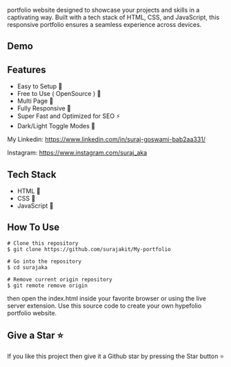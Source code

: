 


portfolio website designed to showcase your projects and skills in a captivating way. Built with a tech stack of HTML, CSS, and JavaScript, this responsive portfolio ensures a seamless experience across devices.
## Demo




## Features

- Easy to Setup 💯
- Free to Use ( OpenSource ) 🥳
- Multi Page 💎
- Fully Responsive 🚀
- Super Fast and Optimized for SEO ⚡
- Dark/Light Toggle Modes 🤘


My Linkedin: https://www.linkedin.com/in/suraj-goswami-bab2aa331/


Instagram: https://www.instagram.com/suraj_aka


## Tech Stack

- HTML 🚀
- CSS 🚀
- JavaScript 🚀
## How To Use

```
# Clone this repository
$ git clone https://github.com/surajakit/My-portfolio

# Go into the repository
$ cd surajaka

# Remove current origin repository
$ git remote remove origin
```
then open the index.html inside your favorite browser or using the live server extension. Use this source code to create your own hypefolio portfolio website.
## Give a Star ⭐

If you like this project then give it a Github star by pressing the Star button ⭐
